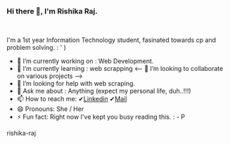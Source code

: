 ### Hi there 👋, I'm Rishika Raj.
</br>

<!--
**Rishika-05/Rishika-05** is a ✨ _special_ ✨ repository because its `README.md` (this file) appears on your GitHub profile.

Here are some ideas to get you started:
-->

I'm a 1st year Information Technology student, fasinated towards cp and problem solving.    : ' )
- 🔭 I’m currently working on : Web Development.
- 🌱 I’m currently learning : web scrapping
<-- 👯 I’m looking to collaborate on various projects -->
- 🤔 I’m looking for help with web scraping.
- 💬 Ask me about : Anything (expect my personal life, duh..!!!)
- 📫 How to reach me: ✔[Linkedin](https://www.linkedin.com/in/rishika-raj-79b970200/)  ✔[Mail](mailto:rishikaraj7263@gmailcom)
- 😄 Pronouns: She / Her
- ⚡ Fun fact: Right now  I've kept you busy reading this.    : - P 

rishika-raj
